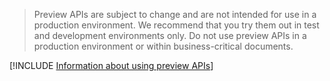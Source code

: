 > Preview APIs are subject to change and are not intended for use in a production environment. We recommend that you try them out in test and development environments only. Do not use preview APIs in a production environment or within business-critical documents.
>
[!INCLUDE [Information about using preview APIs](../includes/using-preview-apis-host.md)]
